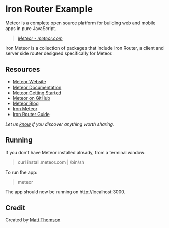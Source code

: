 # Iron Router Example

Meteor is a complete open source platform for building web and mobile apps in pure JavaScript.

> _[Meteor - meteor.com](https://www.meteor.com/)_

Iron Meteor is a collection of packages that include Iron Router, a client and server side router designed specifically for Meteor.

## Resources

- [Meteor Website](https://www.meteor.com/)
- [Meteor Documentation](http://docs.meteor.com/#/basic/)
- [Meteor Getting Started](https://www.meteor.com/tutorials/blaze)
- [Meteor on GitHub](https://github.com/meteor)
- [Meteor Blog](http://info.meteor.com/blog)
- [Iron Meteor](https://github.com/iron-meteor)
- [Iron Router Guide](http://iron-meteor.github.io/iron-router/)

*Let us [know](https://github.com/tastejs/todomvc/issues) if you discover anything worth sharing.*


## Running

If you don't have Meteor installed already, from a terminal window:

> curl install.meteor.com | /bin/sh

To run the app:

> meteor

The app should now be running on http://localhost:3000.


## Credit

Created by [Matt Thomson](https://github.com/redice44/)
